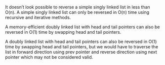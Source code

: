 It doesn’t look possible to reverse a simple singly linked list in less than O(n). A simple singly linked list can only be reversed in O(n) time using recursive and iterative methods. 

A memory-efficient doubly linked list with head and tail pointers can also be reversed in O(1) time by swapping head and tail pointers. 

A doubly linked list with head and tail pointers can also be reversed in O(1) time by swapping head and tail pointers, but we would have to traverse the list in forward direction using prev pointer and reverse direction using next pointer which may not be considered valid. 
